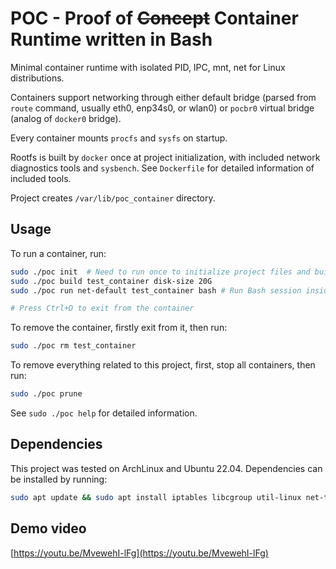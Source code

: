 # POC - Proof of ~~Concept~~ Container Runtime written in Bash

Minimal container runtime with isolated PID, IPC, mnt, net for
Linux distributions.

Containers support networking through either default bridge
(parsed from `route` command, usually eth0, enp34s0, or wlan0) or
`pocbr0` virtual bridge (analog of `docker0` bridge).

Every container mounts `procfs` and `sysfs` on startup.

Rootfs is built by `docker` once at project initialization,
with included network diagnostics tools and `sysbench`. See
`Dockerfile` for detailed information of included tools.

Project creates `/var/lib/poc_container` directory.

## Usage

To run a container, run:

```bash
sudo ./poc init  # Need to run once to initialize project files and build rootfs
sudo ./poc build test_container disk-size 20G
sudo ./poc run net-default test_container bash # Run Bash session inside the container

# Press Ctrl+D to exit from the container
```

To remove the container, firstly exit from it, then run:

```bash
sudo ./poc rm test_container
```

To remove everything related to this project, first, stop all containers,
then run:

```bash
sudo ./poc prune
```

See `sudo ./poc help` for detailed information.

## Dependencies

This project was tested on ArchLinux and Ubuntu 22.04. Dependencies can be
installed by running: 

```bash
sudo apt update && sudo apt install iptables libcgroup util-linux net-tools iproute2
```

## Demo video

[https://youtu.be/MvewehI-lFg](https://youtu.be/MvewehI-lFg)
